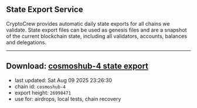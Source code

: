 ## State Export Service
CryptoCrew provides automatic daily state exports for all chains we validate. State export files can be used as genesis files and are a snapshot of the current blockchain state, including all validators, accounts, balances and delegations.

---
**Download: [cosmoshub-4 state export](https://dl-eu2.ccvalidators.com/SERVICE/cosmoshub/cosmoshub-4_export_26998471.json)**
---

- last updated: Sat Aug 09 2025 23:26:30
- chain id: `cosmoshub-4`
- export height: `26998471`
- use for: airdrops, local tests, chain recovery
